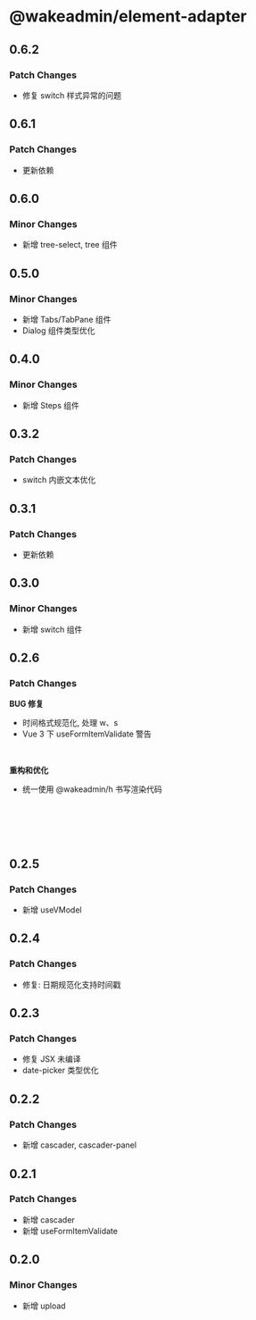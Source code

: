 # @wakeadmin/element-adapter

## 0.6.2

### Patch Changes

- 修复 switch 样式异常的问题

## 0.6.1

### Patch Changes

- 更新依赖

## 0.6.0

### Minor Changes

- 新增 tree-select, tree 组件

## 0.5.0

### Minor Changes

- 新增 Tabs/TabPane 组件
- Dialog 组件类型优化

## 0.4.0

### Minor Changes

- 新增 Steps 组件

## 0.3.2

### Patch Changes

- switch 内嵌文本优化

## 0.3.1

### Patch Changes

- 更新依赖

## 0.3.0

### Minor Changes

- 新增 switch 组件

## 0.2.6

### Patch Changes

**BUG 修复**

- 时间格式规范化, 处理 w、s
- Vue 3 下 useFormItemValidate 警告

<br>

**重构和优化**

- 统一使用 @wakeadmin/h 书写渲染代码

<br>
<br>
<br>
<br>

## 0.2.5

### Patch Changes

- 新增 useVModel

## 0.2.4

### Patch Changes

- 修复: 日期规范化支持时间戳

## 0.2.3

### Patch Changes

- 修复 JSX 未编译
- date-picker 类型优化

## 0.2.2

### Patch Changes

- 新增 cascader, cascader-panel

## 0.2.1

### Patch Changes

- 新增 cascader
- 新增 useFormItemValidate

## 0.2.0

### Minor Changes

- 新增 upload

